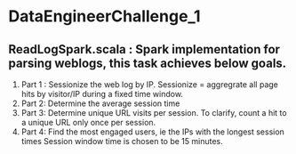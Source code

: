 # DataEngineerChallenge_1

## ReadLogSpark.scala : Spark implementation for parsing weblogs, this task achieves below goals.
1. Part 1 : Sessionize the web log by IP. Sessionize = aggregrate all page hits by visitor/IP during a fixed time window. 
2. Part 2: Determine the average session time 
3. Part 3: Determine unique URL visits per session. To clarify, count a hit to a unique URL only once per session. 
4. Part 4: Find the most engaged users, ie the IPs with the longest session times Session window time is chosen to be 15 minutes.
